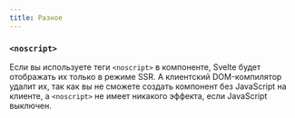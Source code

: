 ```yaml
---
title: Разное
---
```



### `<noscript>`

Если вы используете теги `<noscript>` в компоненте, Svelte будет отображать их только в режиме SSR. А клиентский DOM-компилятор удалит их, так как вы не сможете создать компонент без JavaScript на клиенте, а `<noscript>` не имеет никакого эффекта, если JavaScript выключен.